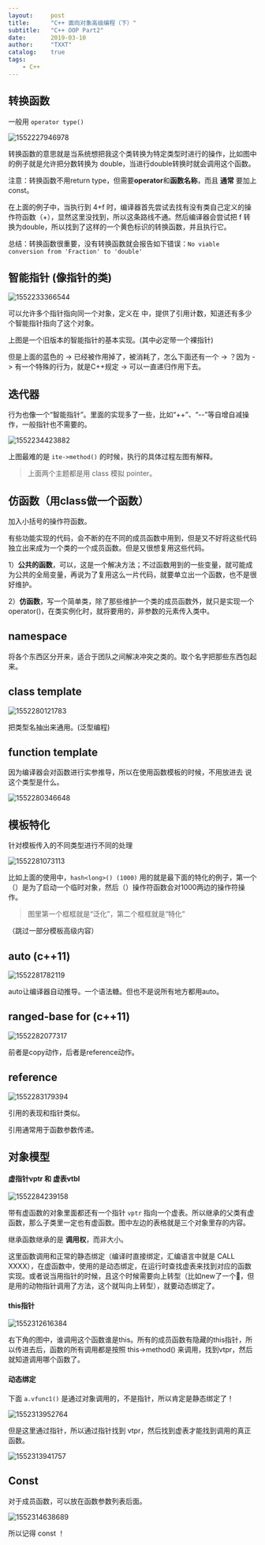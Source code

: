 ```yaml
---
layout:     post
title:      "C++ 面向对象高级编程（下）"
subtitle:   "C++ OOP Part2"
date:       2019-03-10
author:     "TXXT"
catalog:    true
tags:
    - C++
---
```


## 转换函数

一般用 `operator type()` 

![1552227946978](/img/in-post/CPP面向对象高级编程下.assets/1552227946978.png)

转换函数的意思就是当系统想把我这个类转换为特定类型时进行的操作，比如图中的例子就是允许把分数转换为 double，当进行double转换时就会调用这个函数。

注意：转换函数不用return type，但需要**operator**和**函数名称**，而且 **通常** 要加上const。

在上面的例子中，当执行到 4+f 时，编译器首先尝试去找有没有类自己定义的操作符函数（+），显然这里没找到，所以这条路线不通。然后编译器会尝试把 f 转换为double，所以找到了这样的一个黄色标识的转换函数，并且执行它。

总结：转换函数很重要，没有转换函数就会报告如下错误：`No viable conversion from 'Fraction' to 'double'`

## 智能指针 (像指针的类)

![1552233366544](/img/in-post/CPP面向对象高级编程下.assets/1552233366544.png)

可以允许多个指针指向同一个对象，定义在 <memory> 中，提供了引用计数，知道还有多少个智能指针指向了这个对象。

上图是一个旧版本的智能指针的基本实现。(其中必定带一个裸指针)

但是上面的蓝色的 -> 已经被作用掉了，被消耗了，怎么下面还有一个 -> ？因为 -> 有一个特殊的行为，就是C++规定 -> 可以一直递归作用下去。

## 迭代器

行为也像一个“智能指针”。里面的实现多了一些，比如“++”、“--”等自增自减操作，一般指针也不需要的。

![1552234423882](/img/in-post/CPP面向对象高级编程下.assets/1552234423882.png)

上图最难的是 `ite->method()` 的时候，执行的具体过程左图有解释。

> 上面两个主题都是用 class 模拟 pointer。

## 仿函数（用class做一个函数）

加入小括号的操作符函数。

有些功能实现的代码，会不断的在不同的成员函数中用到，但是又不好将这些代码独立出来成为一个类的一个成员函数。但是又很想复用这些代码。

1）**公共的函数**，可以，这是一个解决方法；不过函数用到的一些变量，就可能成为公共的全局变量，再说为了复用这么一片代码，就要单立出一个函数，也不是很好维护。

 2）**仿函数**，写一个简单类，除了那些维护一个类的成员函数外，就只是实现一个operator()，在类实例化时，就将要用的，非参数的元素传入类中。

## namespace

将各个东西区分开来，适合于团队之间解决冲突之类的。取个名字把那些东西包起来。

## class template

![1552280121783](/img/in-post/CPP面向对象高级编程下.assets/1552280121783.png)

把类型名抽出来通用。(泛型编程)

## function template

因为编译器会对函数进行实参推导，所以在使用函数模板的时候，不用放进去<typename> 说这个类型是什么。

![1552280346648](/img/in-post/CPP面向对象高级编程下.assets/1552280346648.png)

## 模板特化

针对模板传入的不同类型进行不同的处理

![1552281073113](/img/in-post/CPP面向对象高级编程下.assets/1552281073113.png)

比如上面的使用中，`hash<long>() (1000)` 用的就是最下面的特化的例子，第一个（）是为了启动一个临时对象，然后（）操作符函数会对1000两边的操作符操作。

> 图里第一个框框就是“泛化”，第二个框框就是“特化”



（跳过一部分模板高级内容）



## auto (c++11)

![1552281782119](/img/in-post/CPP面向对象高级编程下.assets/1552281782119.png)

auto让编译器自动推导。一个语法糖。但也不是说所有地方都用auto。

## ranged-base for (c++11)

![1552282077317](/img/in-post/CPP面向对象高级编程下.assets/1552282077317.png)

前者是copy动作，后者是reference动作。

## reference

![1552283179394](/img/in-post/CPP面向对象高级编程下.assets/1552283179394.png)

引用的表现和指针类似。

引用通常用于函数参数传递。

## 对象模型



#### 虚指针vptr 和 虚表vtbl

![1552284239158](/img/in-post/CPP面向对象高级编程下.assets/1552284239158.png)

带有虚函数的对象里面都还有一个指针 `vptr` 指向一个虚表。所以继承的父类有虚函数，那么子类里一定也有虚函数。图中左边的表格就是三个对象里存的内容。

继承函数继承的是 **调用权**，而非大小。

这里函数调用和正常的静态绑定（编译时直接绑定，汇编语言中就是 CALL XXXX），在虚函数中，使用的是动态绑定，在运行时查找虚表来找到对应的函数实现。或者说当用指针的时候，且这个时候需要向上转型（比如new了一个🐖，但是用的动物指针调用了方法，这个就叫向上转型），就要动态绑定了。



#### this指针

![1552312616384](/img/in-post/CPP面向对象高级编程下.assets/1552312616384.png)

右下角的图中，谁调用这个函数谁是this。所有的成员函数有隐藏的this指针，所以传进去后，函数的所有调用都是按照 this->method() 来调用，找到vtpr，然后就知道调用哪个函数了。

#### 动态绑定

下面 `a.vfunc1()` 是通过对象调用的，不是指针，所以肯定是静态绑定了！

![1552313952764](/img/in-post/CPP面向对象高级编程下.assets/1552313952764.png)

但是这里通过指针，所以通过指针找到 vtpr，然后找到虚表才能找到调用的真正函数。

![1552313941757](/img/in-post/CPP面向对象高级编程下.assets/1552313941757.png)

## Const

对于成员函数，可以放在函数参数列表后面。

![1552314638689](/img/in-post/CPP面向对象高级编程下.assets/1552314638689.png)

所以记得 const ！

